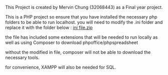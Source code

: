 This Project is created by Mervin Chung (32068443) as a Final year project.

This is a PHP project so ensure that you have installed the necessary php folders to be able to run localhost. 
you will need to modify the .ini folder and replace it with the folder below : 
[ini file.zip](https://github.com/Scrap-H/CropTech/files/15169843/ini.file.zip)

the file has included some extensions that will be needed to run locally as well as using Composer to download phpoffice/phpspreadsheet

without the modified in file, composer will not be able to download the necessary tools. 

for convenience, XAMPP will also be needed for SQL.
